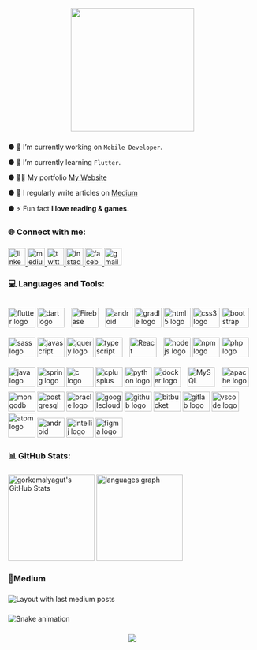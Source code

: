 <div align="center">
  <img height="250" src="https://docs.flutter.dev/assets/images/dash/Dashatars.png"  />
</div>

###

● 🔭 I’m currently working on `Mobile Developer`.

● 🌱 I’m currently learning `Flutter`.

● 👨‍💻 My portfolio [My Website](https://gorkemalyagut.github.io/Portfolio/)

● 📝 I regularly write articles on [Medium](https://medium.com/@gorkemalyagut)

● ⚡ Fun fact **I love reading & games.**

###

<h3 align="left">🌐 Connect with me:</h3>

###

<div align="left">
  <a href="https://cy.linkedin.com/in/gorkemalyagut" target="_blank">
    <img src="https://img.shields.io/static/v1?message=LinkedIn&logo=linkedin&label=&color=0077B5&logoColor=white&labelColor=&style=for-the-badge" height="35" alt="linkedin logo"  />
  </a>
  <a href="https://medium.com/@gorkemalyagut" target="_blank">
    <img src="https://img.shields.io/static/v1?message=Medium&logo=medium&label=&color=12100E&logoColor=white&labelColor=&style=for-the-badge" height="35" alt="medium logo"  />
  </a>
  <a href="https://twitter.com/gorkemalyagut" target="_blank">
    <img src="https://img.shields.io/static/v1?message=Twitter&logo=twitter&label=&color=1DA1F2&logoColor=white&labelColor=&style=for-the-badge" height="35" alt="twitter logo"  />
  </a>
  <a href="https://www.instagram.com/gorkemalyagut/" target="_blank">
    <img src="https://img.shields.io/static/v1?message=Instagram&logo=instagram&label=&color=E4405F&logoColor=white&labelColor=&style=for-the-badge" height="35" alt="instagram logo"  />
  </a>
  <a href="https://www.facebook.com/grkmalyagut" target="_blank">
    <img src="https://img.shields.io/static/v1?message=Facebook&logo=facebook&label=&color=1877F2&logoColor=white&labelColor=&style=for-the-badge" height="35" alt="facebook logo"  />
  </a>
  <a href="gorkemalyagut@gmail.coö" target="_blank">
    <img src="https://img.shields.io/static/v1?message=Gmail&logo=gmail&label=&color=D14836&logoColor=white&labelColor=&style=for-the-badge" height="35" alt="gmail logo"  />
  </a>
</div>

###

<h3 align="left">💻 Languages and Tools:</h3>

###

<div align="left">
  <img src="https://cdn.jsdelivr.net/gh/devicons/devicon/icons/flutter/flutter-original.svg" height="40" width="55" alt="flutter logo"  />
  <img src="https://cdn.jsdelivr.net/gh/devicons/devicon/icons/dart/dart-original.svg" height="40" width="55" alt="dart logo"  />
  <a href="https://firebase.google.com/" target="_blank"><img style="margin: 10px" src="https://profilinator.rishav.dev/skills-assets/firebase.png" alt="Firebase"  width="55" height="40" /></a>  
  <img  src="https://cdn.jsdelivr.net/gh/devicons/devicon/icons/android/android-plain.svg" height="40" width="55" alt="android logo" />
  <img src="https://cdn.jsdelivr.net/gh/devicons/devicon/icons/gradle/gradle-plain.svg" height="40" width="55" alt="gradle logo"  />
  <img src="https://cdn.jsdelivr.net/gh/devicons/devicon/icons/html5/html5-original.svg" height="40" width="55" alt="html5 logo"  />
  <img src="https://cdn.jsdelivr.net/gh/devicons/devicon/icons/css3/css3-original.svg" height="40" width="55" alt="css3 logo"  />
  <img src="https://cdn.jsdelivr.net/gh/devicons/devicon/icons/bootstrap/bootstrap-original.svg" height="40" width="55" alt="bootstrap logo"  />
  <img src="https://cdn.jsdelivr.net/gh/devicons/devicon/icons/sass/sass-original.svg" height="40" width="55" alt="sass logo"  />
  <img src="https://cdn.jsdelivr.net/gh/devicons/devicon/icons/javascript/javascript-original.svg" height="40" width="55" alt="javascript logo"  />
  <img src="https://cdn.jsdelivr.net/gh/devicons/devicon/icons/jquery/jquery-original.svg" height="40" width="55" alt="jquery logo"  />
  <img src="https://cdn.jsdelivr.net/gh/devicons/devicon/icons/typescript/typescript-original.svg" height="40" width="55" alt="typescript logo"  />
<a href="https://reactjs.org/" target="_blank"><img style="margin: 10px" src="https://profilinator.rishav.dev/skills-assets/react-original-wordmark.svg" alt="React"  height="40" width="55" /></a>  
  <img src="https://cdn.jsdelivr.net/gh/devicons/devicon/icons/nodejs/nodejs-original.svg" height="40" width="55" alt="nodejs logo"  />
  <img src="https://cdn.jsdelivr.net/gh/devicons/devicon/icons/npm/npm-original-wordmark.svg" height="40" width="55" alt="npm logo"  />
  <img src="https://cdn.jsdelivr.net/gh/devicons/devicon/icons/php/php-original.svg" height="40" width="55" alt="php logo"  />
  <img src="https://cdn.jsdelivr.net/gh/devicons/devicon/icons/java/java-original.svg" height="40" width="55" alt="java logo"  />
  <img src="https://cdn.jsdelivr.net/gh/devicons/devicon/icons/spring/spring-original.svg" height="40" width="55" alt="spring logo"  />
  <img src="https://cdn.jsdelivr.net/gh/devicons/devicon/icons/c/c-original.svg" height="40" width="55" alt="c logo"  />
  <img src="https://cdn.jsdelivr.net/gh/devicons/devicon/icons/cplusplus/cplusplus-original.svg" height="40" width="55" alt="cplusplus logo"  />
  <img src="https://cdn.jsdelivr.net/gh/devicons/devicon/icons/python/python-original.svg" height="40" width="55" alt="python logo"  />
  <img src="https://cdn.jsdelivr.net/gh/devicons/devicon/icons/docker/docker-original.svg" height="40" width="55" alt="docker logo"  />
  <a href="https://www.mysql.com/" target="_blank"><img style="margin: 10px" src="https://profilinator.rishav.dev/skills-assets/mysql-original-wordmark.svg" alt="MySQL" height="40" width="55" /></a>  
  <img src="https://cdn.jsdelivr.net/gh/devicons/devicon/icons/apache/apache-original.svg" height="40" width="55" alt="apache logo"  />
  <img src="https://cdn.jsdelivr.net/gh/devicons/devicon/icons/mongodb/mongodb-original.svg" height="40" width="55" alt="mongodb logo"  />
<img src="https://cdn.jsdelivr.net/gh/devicons/devicon/icons/postgresql/postgresql-original.svg" height="40" width="55" alt="postgresql logo"  />
  <img src="https://cdn.jsdelivr.net/gh/devicons/devicon/icons/oracle/oracle-original.svg" height="40" width="55" alt="oracle logo"  />
  <img src="https://cdn.jsdelivr.net/gh/devicons/devicon/icons/googlecloud/googlecloud-original.svg" height="40" width="55" alt="googlecloud logo"  />
  <img src="https://cdn.jsdelivr.net/gh/devicons/devicon/icons/github/github-original.svg" height="40" width="55" alt="github logo"  />
  <img src="https://cdn.jsdelivr.net/gh/devicons/devicon/icons/bitbucket/bitbucket-original.svg" height="40" width="55" alt="bitbucket logo"  />
  <img src="https://cdn.jsdelivr.net/gh/devicons/devicon/icons/gitlab/gitlab-original.svg" height="40" width="55" alt="gitlab logo"  />
  <img src="https://cdn.jsdelivr.net/gh/devicons/devicon/icons/vscode/vscode-original.svg" height="40" width="55" alt="vscode logo"  />
  <img src="https://cdn.jsdelivr.net/gh/devicons/devicon/icons/atom/atom-original-wordmark.svg" height="50" width="55" alt="atom logo"  />
  <img src="https://cdn.jsdelivr.net/gh/devicons/devicon/icons/androidstudio/androidstudio-original.svg" height="40" width="55"  alt="android studio"/>
  <img src="https://cdn.jsdelivr.net/gh/devicons/devicon/icons/intellij/intellij-original.svg" height="40" width="55" alt="intellij logo"  />
  <img src="https://cdn.jsdelivr.net/gh/devicons/devicon/icons/figma/figma-original.svg" height="40" width="55" alt="figma logo"  />
</div>

###

<h3 align="left">📊 GitHub Stats:</h3>

###

<div align="left">
  <img  alt="gorkemalyagut's GitHub Stats" height="175" src="https://awesome-github-stats.azurewebsites.net/user-stats/gorkemalyagut?cardType=github&theme=react&preferLogin=false&Border=00000000" /> </a>
  
  <img src="https://github-readme-stats.vercel.app/api/top-langs?locale=en&hide_title=false&layout=compact&card_width=320&langs_count=6&theme=react&hide_border=true&username=gorkemalyagut" height="175" alt="languages graph"  />
</div>

###

<h3 align="left">📝Medium</h3>

###

<div align="left">
  <img src="https://github-read-medium-git-main.pahlevikun.vercel.app/latest?limit=4&username=gorkemalyagut&theme=react" alt="Layout with last medium posts"  />
</div>

###

<img src="https://raw.githubusercontent.com/gorkemalyagut/gorkemalyagut/blob/output/snake.svg" alt="Snake animation" />

###

<div align="center">
  <img src="https://profile-counter.glitch.me/gorkemalyagut/count.svg?"  />
</div>

###
